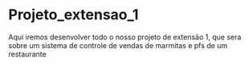 # Projeto_extensao_1
Aqui iremos desenvolver todo o nosso projeto de extensão 1, que sera sobre um sistema de controle de vendas de marmitas e pfs de um restaurante
